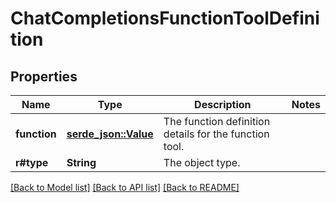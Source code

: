 # ChatCompletionsFunctionToolDefinition

## Properties

Name | Type | Description | Notes
------------ | ------------- | ------------- | -------------
**function** | [**serde_json::Value**](serde_json::Value.md) | The function definition details for the function tool. | 
**r#type** | **String** | The object type. | 

[[Back to Model list]](../README.md#documentation-for-models) [[Back to API list]](../README.md#documentation-for-api-endpoints) [[Back to README]](../README.md)


